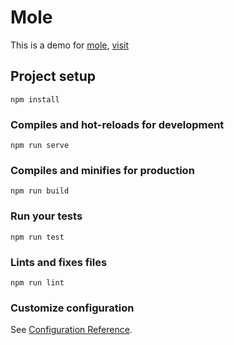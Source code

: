 # Mole

This is a demo for [mole](https://github.com/hsiaosiyuan0/mole), [visit](http://blog.thehardways.me/mole-is-more/)

## Project setup
```
npm install
```

### Compiles and hot-reloads for development
```
npm run serve
```

### Compiles and minifies for production
```
npm run build
```

### Run your tests
```
npm run test
```

### Lints and fixes files
```
npm run lint
```

### Customize configuration
See [Configuration Reference](https://cli.vuejs.org/config/).
